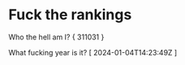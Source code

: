 # Fuck the rankings

Who the hell am I?
{ 311031 }

What fucking year is it?
[ 2024-01-04T14:23:49Z ]
